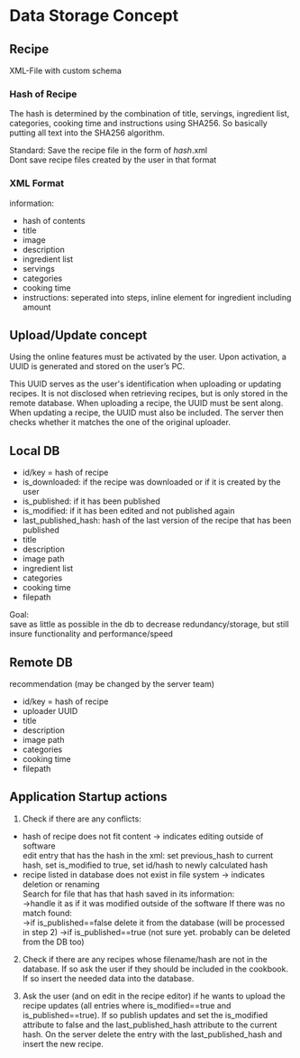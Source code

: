 # Data Storage Concept
## Recipe
XML-File with custom schema

### Hash of Recipe
The hash is determined by the combination of title, servings, ingredient list, categories, cooking time and instructions using SHA256. 
So basically putting all text into the SHA256 algorithm.

Standard: Save the recipe file in the form of $hash$.xml  
Dont save recipe files created by the user in that format

### XML Format

information:
- hash of contents
- title
- image
- description
- ingredient list
- servings
- categories
- cooking time
- instructions: seperated into steps, inline element for ingredient including amount

## Upload/Update concept
Using the online features must be activated by the user.
Upon activation, a UUID is generated and stored on the user’s PC.

This UUID serves as the user's identification when uploading or updating recipes.
It is not disclosed when retrieving recipes, but is only stored in the remote database.
When uploading a recipe, the UUID must be sent along.
When updating a recipe, the UUID must also be included.
The server then checks whether it matches the one of the original uploader.

## Local DB
- id/key = hash of recipe
- is_downloaded: if the recipe was downloaded or if it is created by the user
- is_published: if it has been published
- is_modified: if it has been edited and not published again
- last_published_hash: hash of the last version of the recipe that has been published
- title
- description
- image path
- ingredient list
- categories
- cooking time
- filepath

Goal:  
save as little as possible in the db to decrease redundancy/storage, but still insure functionality and performance/speed

## Remote DB
recommendation (may be changed by the server team)

- id/key = hash of recipe
- uploader UUID
- title
- description
- image path
- categories
- cooking time
- filepath


## Application Startup actions
1. Check if there are any conflicts:
- hash of recipe does not fit content -> indicates editing outside of software  
    edit entry that has the hash in the xml: set previous_hash to current hash, set is_modified to true, set id/hash to newly calculated hash
- recipe listed in database does not exist in file system -> indicates deletion or renaming  
    Search for file that has that hash saved in its information:  
        ->handle it as if it was modified outside of the software
    If there was no match found:  
        ->if is_published==false delete it from the database (will be processed in step 2)
        ->if is_published==true (not sure yet. probably can be deleted from the DB too)
  
2. Check if there are any recipes whose filename/hash are not in the database.
If so ask the user if they should be included in the cookbook.
If so insert the needed data into the database.

3. Ask the user (and on edit in the recipe editor) if he wants to upload the recipe updates (all entries where is_modified==true and is_published==true).
If so publish updates and set the is_modified attribute to false and the last_published_hash attribute to the current hash.
On the server delete the entry with the last_published_hash and insert the new recipe.
